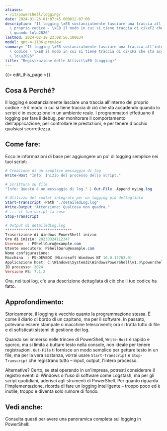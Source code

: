 ```yaml
---
aliases:
- /it/powershell/logging/
date: 2024-01-26 01:07:45.000812-07:00
description: "Il logging \xE8 sostanzialmente lasciare una traccia all'interno del\
  \ proprio codice - \xE8 il modo in cui si tiene traccia di ci\xF2 che sta accadendo\
  \ quando lo\u2026"
lastmod: 2024-02-18 23:08:56.100634
model: gpt-4-1106-preview
summary: "Il logging \xE8 sostanzialmente lasciare una traccia all'interno del proprio\
  \ codice - \xE8 il modo in cui si tiene traccia di ci\xF2 che sta accadendo quando\
  \ lo\u2026"
title: "Registrazione delle Attivit\xE0 (Logging)"
---
```


{{< edit_this_page >}}

## Cosa & Perché?
Il logging è sostanzialmente lasciare una traccia all'interno del proprio codice - è il modo in cui si tiene traccia di ciò che sta accadendo quando lo script è in esecuzione in un ambiente reale. I programmatori effettuano il logging per fare il debug, per monitorare il comportamento dell'applicazione, per controllare le prestazioni, e per tenere d'occhio qualsiasi scorrettezza.

## Come fare:
Ecco le informazioni di base per aggiungere un po' di logging semplice nei tuoi script:

```PowerShell
# Creazione di un semplice messaggio di log
Write-Host "Info: Inizio del processo dello script."

# Scrittura su file
"Info: Questo è un messaggio di log." | Out-File -Append myLog.log

# Utilizzo del cmdlet integrato per un logging più dettagliato
Start-Transcript -Path "./detailedLog.log"
Write-Output "Attenzione: Qualcosa non quadra."
# ... il tuo script fa cose
Stop-Transcript

# Output di detailedLog.log
******************************
Trascrizione di Windows PowerShell inizio
Ora di inizio: 20230324112347
Username  : PShellGuru@example.com
Utente esecutore: PShellGuru@example.com
Nome configurazione: 
Macchina  : PS-DEVBOX (Microsoft Windows NT 10.0.17763.0)
Applicazione host: C:\Windows\System32\WindowsPowerShell\v1.0\powershell.exe
ID processo: 2024
Versione PS: 7.1.2
```

Ora, nei tuoi log, c'è una descrizione dettagliata di ciò che il tuo codice ha fatto.

## Approfondimento:
Storicamente, il logging è vecchio quanto la programmazione stessa. È come il diario di bordo di un capitano, ma per il software. In passato, potevano essere stampate o macchine telescriventi; ora si tratta tutto di file e di sofisticati sistemi di gestione dei log.

Quando sei immerso nelle trincee di PowerShell, `Write-Host` è rapido e sporco, ma si limita a buttare testo nella console, non ideale per tenere registrazioni. `Out-File` ti fornisce un modo semplice per gettare testo in un file, ma per la vera sostanza, vorrai usare `Start-Transcript` e `Stop-Transcript` che registrano tutto – input, output, l'intero processo.

Alternative? Certo, se stai operando in un'impresa, potresti considerare il registro eventi di Windows o l'uso di software come Logstash, ma per gli script quotidiani, aderisci agli strumenti di PowerShell. Per quanto riguarda l'implementazione, ricorda di fare un logging intelligente – troppo poco ed è inutile, troppo e diventa solo rumore di fondo.

## Vedi anche:
Consulta questi per avere una panoramica completa sul logging in PowerShell:
